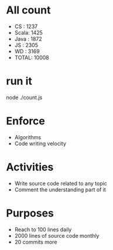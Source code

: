 # All count
- CS   :	1237
- Scala:	1425
- Java :	1872
- JS   :	2305
- WD   :	3169
- TOTAL:	10008

# run it
node ./count.js
    
# Enforce
* Algorithms
* Code writing velocity

# Activities
* Write source code related to any topic
* Comment the understanding part of it
    
# Purposes
* Reach to 100 lines daily
* 2000 lines of source code monthly
* 20 commits more
